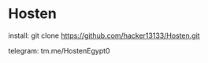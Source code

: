 # Hosten

install:
git clone https://github.com/hacker13133/Hosten.git

telegram:
tm.me/HostenEgypt0
